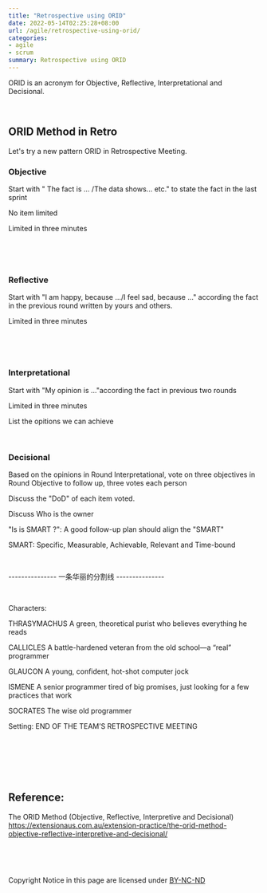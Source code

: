 ```yaml
---
title: "Retrospective using ORID"
date: 2022-05-14T02:25:28+08:00
url: /agile/retrospective-using-orid/
categories:
- agile
- scrum
summary: Retrospective using ORID 
---
```


ORID is an acronym for Objective, Reflective, Interpretational and Decisional.  

​      

## ORID Method in Retro    

Let's try a new pattern ORID in Retrospective Meeting.



### Objective

Start with " The fact is ... /The data shows... etc." to state the fact in the last sprint

No item limited

Limited in three minutes

​    

​    


### Reflective

Start with "I am happy, because .../I feel sad, because ..." according the fact in the previous round written by yours and others.

Limited in three minutes

​    

​    

### Interpretational

Start with "My opinion is ..."according the fact in previous two rounds

Limited in three minutes

List the opitions we can achieve 

​    

### Decisional

Based on the opinions in Round Interpretational, vote on three objectives in Round Objective to follow up, three votes each person

Discuss the "DoD" of each item voted.

Discuss Who is the owner

"Is is SMART ?": A good follow-up plan should align the "SMART"

SMART: Specific, Measurable, Achievable, Relevant and Time-bound

​      

--------------- 一条华丽的分割线 --------------- 

​     

Characters: 

THRASYMACHUS A green, theoretical purist who believes everything he reads 

CALLICLES A battle-hardened veteran from the old school—a “real” programmer 

GLAUCON A young, confident, hot-shot computer jock 

ISMENE A senior programmer tired of big promises, just looking for a few practices that work 

SOCRATES The wise old programmer  

Setting: END OF THE TEAM’S RETROSPECTIVE MEETING

​     

​     

​     





## Reference:

The ORID Method (Objective, Reflective, Interpretive and Decisional)  
https://extensionaus.com.au/extension-practice/the-orid-method-objective-reflective-interpretive-and-decisional/  

​      

​      

Copyright Notice in this page are licensed under [BY-NC-ND](https://creativecommons.org/licenses/by-nc-nd/4.0/deed.en) 

